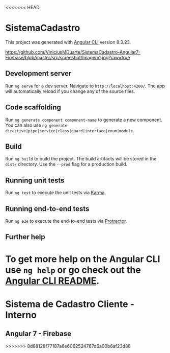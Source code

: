 <<<<<<< HEAD
# SistemaCadastro

This project was generated with [Angular CLI](https://github.com/angular/angular-cli) version 8.3.23.

https://github.com/ViniciusMDuarte/SistemaCadastro-Angular7-Firebase/blob/master/src/screeshot/Imagem1.jpg?raw=true

## Development server

Run `ng serve` for a dev server. Navigate to `http://localhost:4200/`. The app will automatically reload if you change any of the source files.

## Code scaffolding

Run `ng generate component component-name` to generate a new component. You can also use `ng generate directive|pipe|service|class|guard|interface|enum|module`.

## Build

Run `ng build` to build the project. The build artifacts will be stored in the `dist/` directory. Use the `--prod` flag for a production build.

## Running unit tests

Run `ng test` to execute the unit tests via [Karma](https://karma-runner.github.io).

## Running end-to-end tests

Run `ng e2e` to execute the end-to-end tests via [Protractor](http://www.protractortest.org/).

## Further help

To get more help on the Angular CLI use `ng help` or go check out the [Angular CLI README](https://github.com/angular/angular-cli/blob/master/README.md).
=======
<h1>Sistema de Cadastro Cliente - Interno</h1>
<h2>Angular 7 - Firebase</h2>
>>>>>>> 8d88128f77187a6e6062524767d6a00b6af23d88
